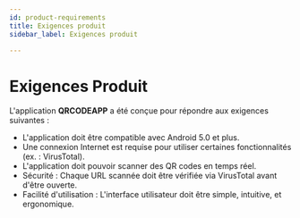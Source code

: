 ```yaml
---
id: product-requirements
title: Exigences produit
sidebar_label: Exigences produit

---
```


# Exigences Produit

L'application **QRCODEAPP** a été conçue pour répondre aux exigences suivantes :

- L'application doit être compatible avec Android 5.0 et plus.
- Une connexion Internet est requise pour utiliser certaines fonctionnalités (ex. : VirusTotal).
- L'application doit pouvoir scanner des QR codes en temps réel.
- Sécurité : Chaque URL scannée doit être vérifiée via VirusTotal avant d'être ouverte.
- Facilité d'utilisation : L'interface utilisateur doit être simple, intuitive, et ergonomique.

